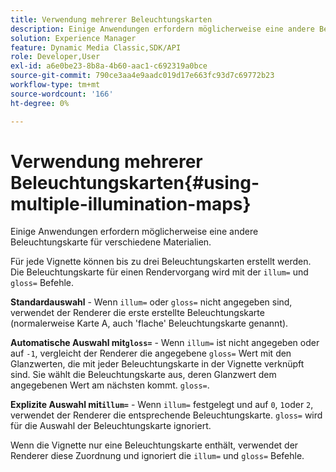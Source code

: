 ```yaml
---
title: Verwendung mehrerer Beleuchtungskarten
description: Einige Anwendungen erfordern möglicherweise eine andere Beleuchtungskarte für verschiedene Materialien.
solution: Experience Manager
feature: Dynamic Media Classic,SDK/API
role: Developer,User
exl-id: a6e0be23-8b8a-4b60-aac1-c692319a0bce
source-git-commit: 790ce3aa4e9aadc019d17e663fc93d7c69772b23
workflow-type: tm+mt
source-wordcount: '166'
ht-degree: 0%

---
```


# Verwendung mehrerer Beleuchtungskarten{#using-multiple-illumination-maps}

Einige Anwendungen erfordern möglicherweise eine andere Beleuchtungskarte für verschiedene Materialien.

Für jede Vignette können bis zu drei Beleuchtungskarten erstellt werden. Die Beleuchtungskarte für einen Rendervorgang wird mit der `illum=` und `gloss=` Befehle.

**Standardauswahl** - Wenn `illum=` oder `gloss=` nicht angegeben sind, verwendet der Renderer die erste erstellte Beleuchtungskarte (normalerweise Karte A, auch &#39;flache&#39; Beleuchtungskarte genannt).

**Automatische Auswahl mit`gloss=`** - Wenn `illum=` ist nicht angegeben oder auf `-1`, vergleicht der Renderer die angegebene `gloss=` Wert mit den Glanzwerten, die mit jeder Beleuchtungskarte in der Vignette verknüpft sind. Sie wählt die Beleuchtungskarte aus, deren Glanzwert dem angegebenen Wert am nächsten kommt. `gloss=`.

**Explizite Auswahl mit`illum=`** - Wenn `illum=` festgelegt und auf `0`, `1`oder `2`, verwendet der Renderer die entsprechende Beleuchtungskarte. `gloss=` wird für die Auswahl der Beleuchtungskarte ignoriert.

Wenn die Vignette nur eine Beleuchtungskarte enthält, verwendet der Renderer diese Zuordnung und ignoriert die `illum=` und `gloss=` Befehle.
